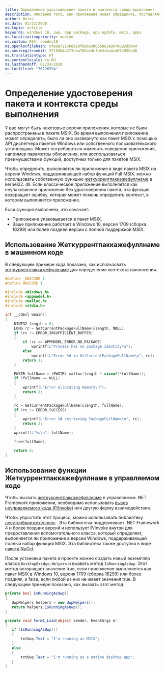 ```yaml
---
title: Определение удостоверения пакета и контекста среды выполнения
description: Описание того, как приложение может определить, поставлялся ли он как пакет MSIX на Win 1709 или более поздней версии.
author: Huios
ms.date: 01/23/2020
ms.topic: article
keywords: windows 10, uwp, app package, app update, msix, appx
ms.localizationpriority: medium
ms.custom: RS5, seodec18
ms.openlocfilehash: 0fe0a721368b10f68ba30665883e9070692dbb04
ms.sourcegitcommit: 97166b4a273cea789aedcfbb3cba4ce074958ed8
ms.translationtype: HT
ms.contentlocale: ru-RU
ms.lasthandoff: 01/24/2020
ms.locfileid: "76726594"
---
```

# <a name="detect-package-identity-and-runtime-context"></a>Определение удостоверения пакета и контекста среды выполнения

У вас могут быть некоторые версии приложения, которые не были распространены в пакете MSIX. Во время выполнения приложение может определить, было ли оно развернуто как пакет MSIX с помощью API диспетчера пакетов Windows или собственного пользовательского установщика. Может потребоваться изменить поведение приложения, например параметры обновления, или воспользоваться преимуществами функций, доступных только для пакетов MSIX.

Чтобы определить, выполняется ли приложение в виде пакета MSIX на версии Windows, поддерживающей набор функций Full MSIX, можно использовать собственную функцию [жеткуррентпаккажефуллнаме](https://msdn.microsoft.com/library/windows/desktop/hh446599(v=vs.85).aspx) в kernel32. dll. Если классическое приложение выполняется как неупакованное приложение без удостоверения пакета, эта функция возвращает ошибку, которая может помочь определить контекст, в котором выполняется приложение.

Если функция выполнена, это означает:

* Приложение упаковывается в пакет MSIX.
* Ваше приложение работает в Windows 10, версия 1709 (сборка 16299) или более поздней версии с полной поддержкой MSIX.

## <a name="use-getcurrentpackagefullname-in-native-code"></a>Использование Жеткуррентпаккажефуллнаме в машинном коде

В следующем примере кода показано, как использовать [жеткуррентпаккажефуллнаме](https://msdn.microsoft.com/library/windows/desktop/hh446599(v=vs.85).aspx) для определения контекста приложения.

```cpp
#define _UNICODE 1
#define UNICODE 1

#include <Windows.h>
#include <appmodel.h>
#include <malloc.h>
#include <stdio.h>

int __cdecl wmain()
{
    UINT32 length = 0;
    LONG rc = GetCurrentPackageFullName(&length, NULL);
    if (rc != ERROR_INSUFFICIENT_BUFFER)
    {
        if (rc == APPMODEL_ERROR_NO_PACKAGE)
            wprintf(L"Process has no package identity\n");
        else
            wprintf(L"Error %d in GetCurrentPackageFullName\n", rc);
        return 1;
    }

    PWSTR fullName = (PWSTR) malloc(length * sizeof(*fullName));
    if (fullName == NULL)
    {
        wprintf(L"Error allocating memory\n");
        return 2;
    }

    rc = GetCurrentPackageFullName(&length, fullName);
    if (rc != ERROR_SUCCESS)
    {
        wprintf(L"Error %d retrieving PackageFullName\n", rc);
        return 3;
    }
    wprintf(L"%s\n", fullName);

    free(fullName);

    return 0;
}
```

## <a name="use-getcurrentpackagefullname-function-in-managed-code"></a>Использование функции Жеткуррентпаккажефуллнаме в управляемом коде

Чтобы вызвать [жеткуррентпаккажефуллнаме](https://msdn.microsoft.com/library/windows/desktop/hh446599(v=vs.85).aspx) в управляемом .NET Framework приложении, необходимо использовать [вызов неуправляемого кода (P/Invoke)](https://docs.microsoft.com/dotnet/standard/native-interop/pinvoke) или другую форму взаимодействия.

Чтобы упростить этот процесс, можно использовать библиотеку [десктопбриджехелперс](https://github.com/qmatteoq/DesktopBridgeHelpers/) . Эта библиотека поддерживает .NET Framework 4 и более поздних версий и использует P/Invoke внутри для предоставления вспомогательного класса, который определяет, выполняется ли приложение в версии Windows, поддерживающей полный набор функций MSIX. Эта библиотека также доступна в виде [пакета NuGet](https://www.nuget.org/packages/DesktopBridge.Helpers/).

После установки пакета в проекте можно создать новый экземпляр класса `DesktopBridge.Helpers` и вызвать метод `IsRunningAsUwp`. Этот метод возвращает значение true, если приложение выполняется как пакет MSIX в Windows 10, версия 1709 (сборка 16299) или более поздняя, и false, если любой из них не имеет значения true. В следующем примере показано, как вызвать этот метод.

```csharp
private bool IsRunningAsUwp()
{
   UwpHelpers helpers = new UwpHelpers();
   return helpers.IsRunningAsUwp();
}

private void Form1_Load(object sender, EventArgs e)
{
   if (IsRunningAsUwp())
   {
       txtUwp.Text = "I'm running as MSIX";
   }
   else
   {
       txtUwp.Text = "I'm running as a native desktop app";
   }
}
```
